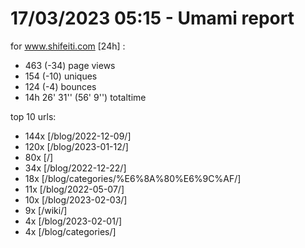 # 17/03/2023 05:15 - Umami report
for www.shifeiti.com [24h] :

 - 463 (-34) page views
 - 154 (-10) uniques
 - 124 (-4) bounces
 - 14h 26' 31'' (56' 9'') totaltime


top 10 urls:
 - 144x [/blog/2022-12-09/]
 - 120x [/blog/2023-01-12/]
 - 80x [/]
 - 34x [/blog/2022-12-22/]
 - 18x [/blog/categories/%E6%8A%80%E6%9C%AF/]
 - 11x [/blog/2022-05-07/]
 - 10x [/blog/2023-02-03/]
 - 9x [/wiki/]
 - 4x [/blog/2023-02-01/]
 - 4x [/blog/categories/]



